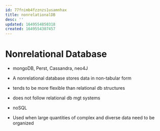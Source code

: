 ```yaml
---
id: 77fnimb4fzznzs1usamnhax
title: nonrelationalDB
desc: ''
updated: 1649554850318
created: 1649554307457
---
```

# Nonrelational Database
- mongoDB, Perst, Cassandra, neo4J

- A nonrelational database stores data in non-tabular form
- tends to be more flexible than relational db structures
- does not follow relational db mgt systems
- noSQL
- Used when large quantities of complex and diverse data need to be organized